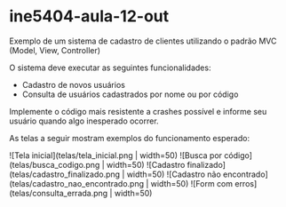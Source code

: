 # ine5404-aula-12-out
Exemplo de um sistema de cadastro de clientes utilizando o padrão MVC (Model, View, Controller)

O sistema deve executar as seguintes funcionalidades:
 - Cadastro de novos usuários
 - Consulta de usuários cadastrados por nome ou por código
 
Implemente o código mais resistente a crashes possível e informe seu usuário quando algo inesperado ocorrer.

As telas a seguir mostram exemplos do funcionamento esperado:

![Tela inicial](telas/tela_inicial.png | width=50)
![Busca por código](telas/busca_codigo.png | width=50)
![Cadastro finalizado](telas/cadastro_finalizado.png | width=50)
![Cadastro não encontrado](telas/cadastro_nao_encontrado.png | width=50)
![Form com erros](telas/consulta_errada.png | width=50)

